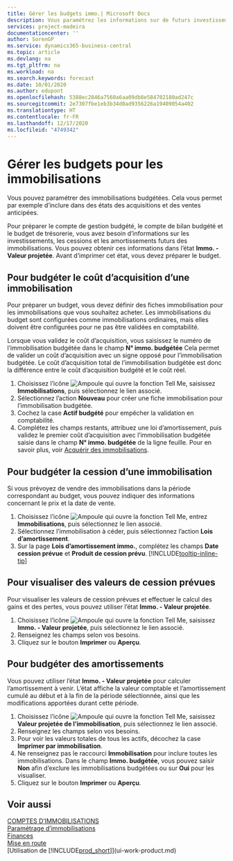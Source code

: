 ```yaml
---
title: Gérer les budgets immo.| Microsoft Docs
description: Vous paramétrez les informations sur de futurs investissements, cessions, et amortissements d’immobilisations pour préparer les budgets et les prévisions.
services: project-madeira
documentationcenter: ''
author: SorenGP
ms.service: dynamics365-business-central
ms.topic: article
ms.devlang: na
ms.tgt_pltfrm: na
ms.workload: na
ms.search.keywords: forecast
ms.date: 10/01/2020
ms.author: edupont
ms.openlocfilehash: 5388ec2846a7560a6aa09db8e584702180ad247c
ms.sourcegitcommit: 2e7307fbe1eb3b34d0ad9356226a19409054a402
ms.translationtype: HT
ms.contentlocale: fr-FR
ms.lasthandoff: 12/17/2020
ms.locfileid: "4749342"
---
```

# <a name="manage-budgets-for-fixed-assets"></a>Gérer les budgets pour les immobilisations
Vous pouvez paramétrer des immobilisations budgétées. Cela vous permet par exemple d’inclure dans des états des acquisitions et des ventes anticipées.  

Pour préparer le compte de gestion budgété, le compte de bilan budgété et le budget de trésorerie, vous avez besoin d’informations sur les investissements, les cessions et les amortissements futurs des immobilisations. Vous pouvez obtenir ces informations dans l’état **Immo. - Valeur projetée**. Avant d’imprimer cet état, vous devez préparer le budget.  

## <a name="to-budget-the-acquisition-cost-of-a-fixed-asset"></a>Pour budgéter le coût d’acquisition d’une immobilisation
Pour préparer un budget, vous devez définir des fiches immobilisation pour les immobilisations que vous souhaitez acheter. Les immobilisations du budget sont configurées comme immobilisations ordinaires, mais elles doivent être configurées pour ne pas être validées en comptabilité.

Lorsque vous validez le coût d’acquisition, vous saisissez le numéro de l’immobilisation budgétée dans le champ **N° immo. budgétée** Cela permet de valider un coût d’acquisition avec un signe opposé pour l’immobilisation budgétée. Le coût d’acquisition total de l’immobilisation budgétée est donc la différence entre le coût d’acquisition budgété et le coût réel.

1. Choisissez l’icône ![Ampoule qui ouvre la fonction Tell Me](media/ui-search/search_small.png "Dites-moi ce que vous voulez faire"), saisissez **Immobilisations**, puis sélectionnez le lien associé.
2. Sélectionnez l’action **Nouveau** pour créer une fiche immobilisation pour l’immobilisation budgétée.
3. Cochez la case **Actif budgété** pour empêcher la validation en comptabilité.
4. Complétez les champs restants, attribuez une loi d’amortissement, puis validez le premier coût d’acquisition avec l’immobilisation budgétée saisie dans le champ **N° immo. budgétée** de la ligne feuille. Pour en savoir plus, voir [Acquérir des immobilisations](fa-how-acquire.md).

## <a name="to-budget-the-disposal-of-a-fixed-asset"></a>Pour budgéter la cession d’une immobilisation
Si vous prévoyez de vendre des immobilisations dans la période correspondant au budget, vous pouvez indiquer des informations concernant le prix et la date de vente.

1. Choisissez l’icône ![Ampoule qui ouvre la fonction Tell Me](media/ui-search/search_small.png "Dites-moi ce que vous voulez faire"), entrez **Immobilisations**, puis sélectionnez le lien associé.
2. Sélectionnez l’immobilisation à céder, puis sélectionnez l’action **Lois d’amortissement**.
3. Sur la page **Lois d’amortissement immo.**, complétez les champs **Date cession prévue** et **Produit de cession prévu**. [!INCLUDE[tooltip-inline-tip](includes/tooltip-inline-tip_md.md)]

## <a name="to-view-projected-disposal-values"></a>Pour visualiser des valeurs de cession prévues
Pour visualiser les valeurs de cession prévues et effectuer le calcul des gains et des pertes, vous pouvez utiliser l’état **Immo. - Valeur projetée**.

1. Choisissez l’icône ![Ampoule qui ouvre la fonction Tell Me](media/ui-search/search_small.png "Dites-moi ce que vous voulez faire"), saisissez **Immo. - Valeur projetée**, puis sélectionnez le lien associé.
2. Renseignez les champs selon vos besoins.
3. Cliquez sur le bouton **Imprimer** ou **Aperçu**.

## <a name="to-budget-depreciation"></a>Pour budgéter des amortissements
Vous pouvez utiliser l’état **Immo. - Valeur projetée** pour calculer l’amortissement à venir. L’état affiche la valeur comptable et l’amortissement cumulé au début et à la fin de la période sélectionnée, ainsi que les modifications apportées durant cette période.

1. Choisissez l’icône ![Ampoule qui ouvre la fonction Tell Me](media/ui-search/search_small.png "Dites-moi ce que vous voulez faire"), saisissez **Valeur projetée de l’immobilisation**, puis sélectionnez le lien associé.
2. Renseignez les champs selon vos besoins.
3. Pour voir les valeurs totales de tous les actifs, décochez la case **Imprimer par immobilisation**.
4. Ne renseignez pas le raccourci **Immobilisation** pour inclure toutes les immobilisations. Dans le champ **Immo. budgétée**, vous pouvez saisir **Non** afin d’exclure les immobilisations budgétées ou sur **Oui** pour les visualiser.
5. Cliquez sur le bouton **Imprimer** ou **Aperçu**.

## <a name="see-also"></a>Voir aussi
[COMPTES D’IMMOBILISATIONS](fa-manage.md)  
[Paramétrage d’immobilisations](fa-setup.md)  
[Finances](finance.md)  
[Mise en route](product-get-started.md)  
[Utilisation de [!INCLUDE[prod_short](includes/prod_short.md)]](ui-work-product.md)
